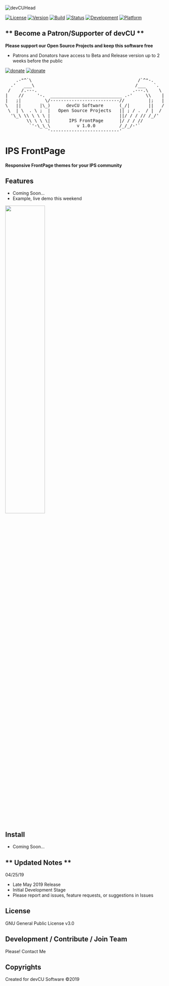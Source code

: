 ![devCUHead](https://www.devcu.net/mediasrc/githubhead_2.gif?V=1.4)

[![License](https://img.shields.io/badge/License-GNUv3-important.svg)](https://github.com/WXdisco/IPS-localWX/blob/master/LICENSE)
[![Version](https://img.shields.io/badge/Version-1.0.0-ff69b4.svg)](https://www.devcu.com/forums/devcu-tracker/)
[![Build](https://img.shields.io/badge/Build-Beta-blueviolet.svg)](https://www.devcu.com/forums/devcu-tracker/)
[![Status](https://img.shields.io/badge/Status-Unknown-critical.svg)](https://www.devcu.com/forums/devcu-tracker/)
[![Development](https://img.shields.io/badge/Development-Active-success.svg)](https://www.devcu.com/forums/devcu-tracker/)
[![Platform](https://img.shields.io/badge/Platform-IPS4.4+-blue.svg)](https://www.devcu.com/forums/devcu-tracker/)

## ** Become a Patron/Supporter of devCU **
	
**Please support our Open Source Projects and keep this software free**

- Patrons and Donators have access to Beta and Release version up to 2 weeks before the public

[![donate](https://www.devcu.net/mediasrc/become_a_patron_button.png)](https://www.patreon.com/devcu/) [![donate](https://www.devcu.net/mediasrc/donate_devcu.png)](https://www.devcu.com/clients/donations/)

    
<pre>
    .-"^`\                                        /`^"-.
  .'   ___\                                      /___   `.
 /    /.---.                                    .---.\    \
|    //     '-.  ___________________________ .-'     \\    |
|   ;|         \/--------------------------//         |;   |
\   ||       |\_)      devCU Software      (_/|       ||   /
 \  | \  . \ ;  |   Open Source Projects   || ; / .  / |  /
  '\_\ \\ \ \ \ |                          ||/ / / // /_/'
        \\ \ \ \|       IPS FrontPage      |/ / / //
         `'-\_\_\          v 1.0.0         /_/_/-'`
                '--------------------------'
</pre>

# IPS FrontPage

#### Responsive FrontPage themes for your IPS community

## Features

- Coming Soon...
- Example, live demo this weekend


<img src="https://www.devcu.net/mediasrc/FrontPage.PNG?V=1.1" width="50%"></img>


## Install

- Coming Soon...

## ** Updated Notes **

04/25/19

- Late May 2019 Release
- Initial Development Stage
- Please report and issues, feature requests, or suggestions in Issues


## License

GNU General Public License v3.0

## Development / Contribute / Join Team

Please! Contact Me

## Copyrights

Created for devCU Software ©2019

